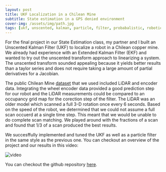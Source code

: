 ```yaml
---
layout: post
title: UKF Localization in a Chilean Mine
subtitle: State estimation in a GPS denied environment
cover-img: /assets/img/path.jpg
tags: [ukf, unscented, kalman, particle, filter, probabalistic, robotics, python, mining, autonomy]
---
```


For the final project in our State Estimation class, my partner and I built an Unscented Kalman Filter (UKF) to localize a robot in a Chilean copper mine. We already had experience with an Extended Kalman Filter (EKF) and wanted to try out the unscented transform approach to linearizing a system. The unscented transform sounded appealing because it yields better results than a taylor series and does not require taking a large amount of partial derivatives for a Jacobian. 

The public Chilean Mine [dataset](http://dataset.amtc.cl/) that we used included LiDAR and encoder data. Integrating the wheel encoder data provided a good prediction step for our robot and the LiDAR measurements could be compared to an occupancy grid map for the corection step of the filter. The LiDAR was an older model which scanned a full 3-D rotation once every 6 seconds. Based on the speed of the robot, we determined that we could not assume a full scan occuerd at a single time step. This meant that we would be unable to do complete scan matching. We played around with the fractions of a scan and found that 1/3 of a scan produced the best results.  

We succesffully implemented and tuned the UKF as well as a particle filter in the same style as the previous one. You can checkout an overview of the project and our results in this video:

![video]()

You can checkout the github repository [here](https://github.com/peterjohnsonhmc/E205/tree/master/Final%20Project).
